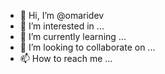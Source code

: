- 👋 Hi, I’m @omaridev
- 👀 I’m interested in ...
- 🌱 I’m currently learning ...
- 💞️ I’m looking to collaborate on ...
- 📫 How to reach me ...

<!---
omaridev/omaridev is a ✨ special ✨ repository because its `README.md` (this file) appears on your GitHub profile.
You can click the Preview link to take a look at your changes.
--->
